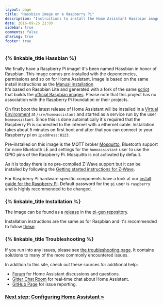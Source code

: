 ```yaml
---
layout: page
title: "Hassbian image on a Raspberry Pi"
description: "Instructions to install the Home Assistant Hassbian image on a Raspberry Pi."
date: 2016-09-26 21:00
sidebar: true
comments: false
sharing: true
footer: true
---
```


### {% linkable_title Hassbian %}

We finally have a Raspberry Pi image! It's been named Hassbian in honor of Raspbian.
This image comes pre-installed with the dependencies, permissions and so on for Home Assistant. Image is based on the same install instructions as the [Manual installation](/getting-started/installation-raspberry-pi/).  
It's based on Raspbian Lite and generated with a fork of the same [script](https://github.com/home-assistant/pi-gen) that builds the [official Raspbian images](raspberrypi.org/downloads/raspbian/). Please note that this project has no association with the Raspberry Pi foundation or their projects.  

On first boot the latest release of Home Assistant will be installed in a [Virtual Environment](getting-started/installation-virtualenv) at `/srv/homeassistant` and started as a service run by the user `homeassistant`. Since this is done automatically it's required that the Raspberry Pi is connected to the internet with a ethernet cable. Installation takes about 5 minutes on first boot and after that you can connect to your Raspberry pi on `ipaddress:8123`.

Pre-installed on this image is the MQTT broker [Mosquitto](https://mosquitto.org/), Bluetooth support for none Bluetooth LE and settings for the `homeassistant` user to use the GPIO pins of the Raspberry Pi. Mosquitto is not activated by default.

As it is today there is no pre-compiled Z-Wave support but it can be installed by following the [Getting started instructions for Z-Wave](/getting-started/z-wave/).

For Raspberry Pi hardware specific components have a look at our [install guide for the Raspberry Pi](/getting-started/installation-raspberry-pi/#raspberry-pi-hardware-specific-components). Default password for the `pi` user is `raspberry` and is highly recommended to be changed. 

### {% linkable_title Installation %}

The image can be found as a [release](https://github.com/home-assistant/pi-gen/releases) in the [pi-gen repository](https://github.com/home-assistant/pi-gen/).

Installation instructions are the same as for Raspbian and it's recommended to follow [these](https://www.raspberrypi.org/documentation/installation/installing-images/README.md).

### {% linkable_title Troubleshooting %}

If you run into any issues, please see [the troubleshooting page](/getting-started/troubleshooting/). It contains solutions to many of the more commonly encountered issues.

In addition to this site, check out these sources for additional help:

 - [Forum](https://community.home-assistant.io) for Home Assistant discussions and questions.
 - [Gitter Chat Room](https://gitter.im/home-assistant/home-assistant) for real-time chat about Home Assistant.
 - [GitHub Page](https://github.com/home-assistant/home-assistant/issues) for issue reporting.

### [Next step: Configuring Home Assistant &raquo;](/getting-started/configuration/)
